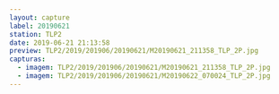 ```yaml
---
layout: capture
label: 20190621
station: TLP2
date: 2019-06-21 21:13:58
preview: TLP2/2019/201906/20190621/M20190621_211358_TLP_2P.jpg
capturas:
  - imagem: TLP2/2019/201906/20190621/M20190621_211358_TLP_2P.jpg
  - imagem: TLP2/2019/201906/20190621/M20190622_070024_TLP_2P.jpg
---
```

